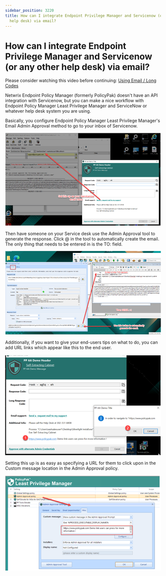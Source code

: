 ```yaml
---
sidebar_position: 3220
title: How can I integrate Endpoint Privilege Manager and Servicenow (or any other
  help desk) via email?
---
```


# How can I integrate Endpoint Privilege Manager and Servicenow (or any other help desk) via email?

Please consider watching this video before continuing: [Using Email / Long Codes](../Video/LeastPrivilege/LongCodes "Using Email / Long Codes")

Netwrix Endpoint Policy Manager (formerly PolicyPak) doesn't have an API integration with Servicenow, but you can make a nice workflow with Endpoint Policy Manager Least Privilege Manager and ServiceNow or whatever help desk system you are using.

Basically, you configure Endpoint Policy Manager Least Privilege Manager's Email Admin Approval method to go to your inbox of
Servicenow.

![](../../../../../static/images/PolicyPak/Content/Resources/Images/LeastPrivilege/Integration/915_1_image002_950x567.png)

Then have someone on your Service desk use the Admin Approval tool to generate the response. Click @ in the tool to automatically create the email. The only thing that needs to be entered in is the TO: field.

![](../../../../../static/images/PolicyPak/Content/Resources/Images/LeastPrivilege/Integration/915_2_image003_950x509.png)

Additionally, if you want to give your end-users tips on what to do, you can add URL links which appear like this to
the end user.

![](../../../../../static/images/PolicyPak/Content/Resources/Images/LeastPrivilege/Integration/915_3_image004_950x614.png)

Setting this up is as easy as specifying a URL for them to click upon in the Custom message location in the Admin
Approval policy.

![](../../../../../static/images/PolicyPak/Content/Resources/Images/LeastPrivilege/Integration/915_4_image005_950x582.png)